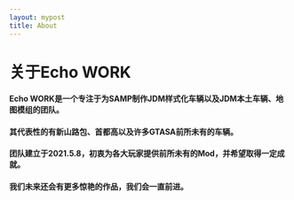 ```yaml
---
layout: mypost
title: About
---
```



# 关于Echo WORK

#### Echo WORK是一个专注于为SAMP制作JDM样式化车辆以及JDM本土车辆、地图模组的团队。
#### 其代表性的有新山路包、首都高以及许多GTASA前所未有的车辆。
#### 团队建立于2021.5.8，初衷为各大玩家提供前所未有的Mod，并希望取得一定成就。
#### 我们未来还会有更多惊艳的作品，我们会一直前进。